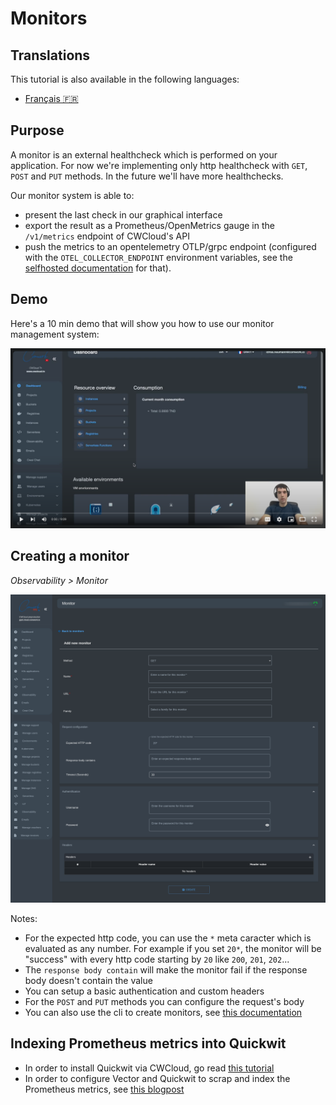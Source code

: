 # Monitors

## Translations

This tutorial is also available in the following languages:
* [Français 🇫🇷](../../translations/fr/tutorials/observability/monitor.md)

## Purpose

A monitor is an external healthcheck which is performed on your application. For now we're implementing only http healthcheck with `GET`, `POST` and `PUT` methods. In the future we'll have more healthchecks.

Our monitor system is able to:
* present the last check in our graphical interface
* export the result as a Prometheus/OpenMetrics gauge in the `/v1/metrics` endpoint of CWCloud's API
* push the metrics to an opentelemetry OTLP/grpc endpoint (configured with the `OTEL_COLLECTOR_ENDPOINT` environment variables, see the [selfhosted documentation](../selfhosted.md#observability) for that).

## Demo

Here's a 10 min demo that will show you how to use our monitor management system:

[![monitors_demo](../../img/monitor/monitor_with_quickwit_and_grafana_demo.png)](https://youtu.be/dpqbhpzVXmo)

## Creating a monitor

_Observability > Monitor_

![monitors_create_interface](../../img/monitor/monitors_create_interface.png)

Notes: 
* For the expected http code, you can use the `*` meta caracter which is evaluated as any number. For example if you set `20*`, the monitor will be "success" with every http code starting by `20` like `200`, `201`, `202`...
* The `response body contain` will make the monitor fail if the response body doesn't contain the value
* You can setup a basic authentication and custom headers
* For the `POST` and `PUT` methods you can configure the request's body
* You can also use the cli to create monitors, see [this documentation](../cli/public.md#monitors)

## Indexing Prometheus metrics into Quickwit

* In order to install Quickwit via CWCloud, go read [this tutorial](./quickwit.md)
* In order to configure Vector and Quickwit to scrap and index the Prometheus metrics, see [this blogpost](https://www.comwork.io/blog/quickwit-metrics)
